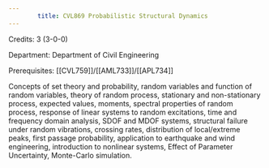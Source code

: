 ```yaml
---
        title: CVL869 Probabilistic Structural Dynamics
---
```

Credits: 3 (3-0-0)

Department: Department of Civil Engineering

Prerequisites: [[CVL759]]/[[AML733]]/[[APL734]]

Concepts of set theory and probability, random variables and function of random variables, theory of random process, stationary and non-stationary process, expected values, moments, spectral properties of random process, response of linear systems to random excitations, time and frequency domain analysis, SDOF and MDOF systems, structural failure under random vibrations, crossing rates, distribution of local/extreme peaks, first passage probability, application to earthquake and wind engineering, introduction to nonlinear systems, Effect of Parameter Uncertainty, Monte-Carlo simulation.